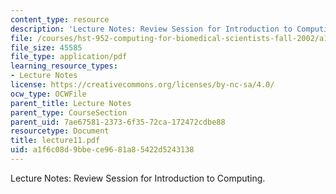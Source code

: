 ```yaml
---
content_type: resource
description: 'Lecture Notes: Review Session for Introduction to Computing.'
file: /courses/hst-952-computing-for-biomedical-scientists-fall-2002/a1f6c08d9bbece9681a85422d5243138_lecture11.pdf
file_size: 45585
file_type: application/pdf
learning_resource_types:
- Lecture Notes
license: https://creativecommons.org/licenses/by-nc-sa/4.0/
ocw_type: OCWFile
parent_title: Lecture Notes
parent_type: CourseSection
parent_uid: 7ae67581-2373-6f35-72ca-172472cdbe88
resourcetype: Document
title: lecture11.pdf
uid: a1f6c08d-9bbe-ce96-81a8-5422d5243138
---
```

Lecture Notes: Review Session for Introduction to Computing.